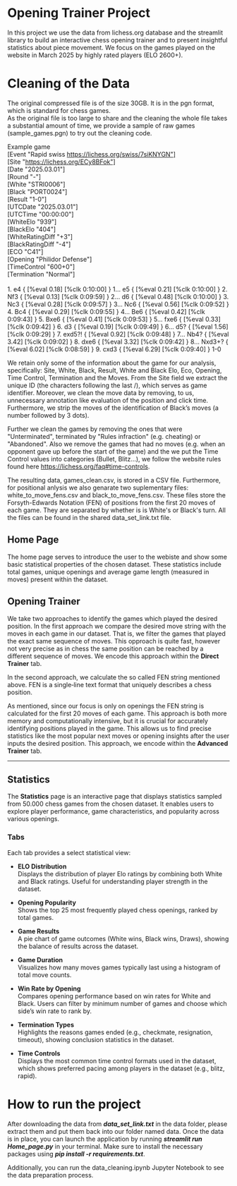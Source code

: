 # Opening Trainer Project
In this project we use the data from lichess.org database and the streamlit library to build an interactive chess opening trainer and to present insightful statistics about piece movement. We focus on the games played on the website in March 2025 by highly rated players (ELO 2600+). 

# Cleaning of the Data
The original compressed file is of the size 30GB. It is in the pgn format, which is standard for chess games. <br />
As the original file is too large to share and the cleaning the whole file takes a substantial amount of time, we provide a sample of raw games (sample_games.pgn) to try out the cleaning code.

Example game <br />
[Event "Rapid swiss https://lichess.org/swiss/7siKNYGN"] <br />
[Site "https://lichess.org/ECy8BFok"] <br />
[Date "2025.03.01"] <br />
[Round "-"] <br />
[White "STRI0006"] <br />
[Black "PORT0024"] <br />
[Result "1-0"] <br />
[UTCDate "2025.03.01"] <br />
[UTCTime "00:00:00"] <br />
[WhiteElo "939"] <br />
[BlackElo "404"] <br />
[WhiteRatingDiff "+3"] <br />
[BlackRatingDiff "-4"] <br />
[ECO "C41"] <br />
[Opening "Philidor Defense"] <br />
[TimeControl "600+0"] <br />
[Termination "Normal"] <br />
<br />
1\. e4 { [%eval 0.18] [%clk 0:10:00] } 1... e5 { [%eval 0.21] [%clk 0:10:00] } 2. Nf3 { [%eval 0.13] [%clk 0:09:59] } 2... d6 { [%eval 0.48] [%clk 0:10:00] } 3. Nc3 { [%eval 0.28] [%clk 0:09:57] } 3... Nc6 { [%eval 0.56] [%clk 0:09:52] } 4. Bc4 { [%eval 0.29] [%clk 0:09:55] } 4... Be6 { [%eval 0.42] [%clk 0:09:43] } 5. Bxe6 { [%eval 0.41] [%clk 0:09:53] } 5... fxe6 { [%eval 0.33] [%clk 0:09:42] } 6. d3 { [%eval 0.19] [%clk 0:09:49] } 6... d5? { [%eval 1.56] [%clk 0:09:29] } 7. exd5?! { [%eval 0.92] [%clk 0:09:48] } 7... Nb4? { [%eval 3.42] [%clk 0:09:02] } 8. dxe6 { [%eval 3.32] [%clk 0:09:42] } 8... Nxd3+? { [%eval 6.02] [%clk 0:08:59] } 9. cxd3 { [%eval 6.29] [%clk 0:09:40] } 1-0

We retain only some of the information about the game for our analysis, specifically: Site, White, Black, Result, White and Black Elo, Eco, Opening, Time Control, Termination and the Moves. From the Site field we extract the unique ID (the characters following the last /), which serves as game identifier. Moreover, we clean the move data by removing, to us, unnecessary annotation like evaluation of the position and click time. Furthermore, we strip the moves of the identification of Black’s moves (a number followed by 3 dots).

Further we clean the games by removing the ones that were "Unterminated", terminated by "Rules infraction" (e.g. cheating) or "Abandoned". Also we remove the games that had no moves (e.g. when an opponent gave up before the start of the game) and the we put the Time Control values into categories (Bullet, Blitz...), we follow the website rules found here
https://lichess.org/faq#time-controls.

The resulting data, games_clean.csv, is stored in a CSV file. Furthermore, for positional anlysis we also genarate two suplementary files: white_to_move_fens.csv and black_to_move_fens.csv. These files store the Forsyth-Edwards Notation (FEN) of positions from the first 20 moves of each game. They are separated by whether is is White's or Black's turn. All the files can be found in the shared data_set_link.txt file.

## Home Page
The home page serves to introduce the user to the webiste and show some basic statistical properties of the chosen dataset. These statistics include total games, unique openings and average game length (measured in moves) present within the dataset.

## Opening Trainer
We take two approaches to identify the games which played the desired position.
In the first approach we compare the desired move string with the moves in each game in our dataset. That is, we filter the games that played the exact same sequence of moves. This opproach is quite fast, however not very precise as in chess the same position can be reached by a different sequence of moves. We encode this approach within the **Direct Trainer** tab.

In the second approach, we calculate the so called FEN string mentioned above. FEN is a single‐line text format that uniquely describes a chess position.

As mentioned, since our focus is only on openings the FEN string is calculated for the first 20 moves of each game. This approach is both more memory and computationally intensive, but it is crucial for accurately identifying positions played in the game. This allows us to find precise statistics like the most popular next moves or opening insights after the user inputs the desired position. This approach, we encode within the **Advanced Trainer** tab.

---

## Statistics

The **Statistics** page is an interactive page that displays statistics sampled from 50.000 chess games from the chosen dataset. It enables users to explore player performance, game characteristics, and popularity across various openings.

### Tabs

Each tab provides a select statistical view:

- **ELO Distribution**  
  Displays the distribution of player Elo ratings by combining both White and Black ratings. Useful for understanding player strength in the dataset.

- **Opening Popularity**  
  Shows the top 25 most frequently played chess openings, ranked by total games.

- **Game Results**  
  A pie chart of game outcomes (White wins, Black wins, Draws), showing the balance of results across the dataset.

- **Game Duration**  
  Visualizes how many moves games typically last using a histogram of total move counts.

- **Win Rate by Opening**  
  Compares opening performance based on win rates for White and Black. Users can filter by minimum number of games and choose which side’s win rate to rank by.

- **Termination Types**  
  Highlights the reasons games ended (e.g., checkmate, resignation, timeout), showing conclusion statistics in the dataset.

- **Time Controls**  
  Displays the most common time control formats used in the dataset, which shows preferred pacing among players in the dataset (e.g., blitz, rapid).

# How to run the project
After downloading the data from ***data_set_link.txt*** in the data folder, please extract them and put them back into our folder named data. Once the data is in place, you can launch the application by running ***streamlit run Home_page.py*** in your terminal. Make sure to install the necessary packages using ***pip install -r requirements.txt***.

Additionally, you can run the data_cleaning.ipynb Jupyter Notebook to see the data preparation process.
